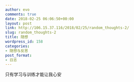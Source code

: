 ```yaml
---
author: evo
comments: true
date: 2018-02-25 06:06:50+00:00
layout: post
link: http://106.15.37.116/2018/02/25/random_thoughts-2/
slug: random_thoughts-2
title: 随想
wordpress_id: 158
categories:
- 随想与反思
post_format:
- 日志
---
```


只有学习与训练才能让我心安
